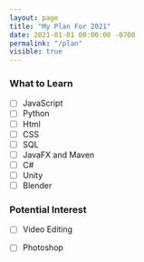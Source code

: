 ```yaml
---
layout: page
title: "My Plan For 2021"
date: 2021-01-01 00:00:00 -0700
permalink: "/plan"
visible: true
---
```

### What to Learn 
- [ ] JavaScript
- [ ] Python
- [ ] Html
- [ ] CSS
- [ ] SQL
- [ ] JavaFX and Maven
- [ ] C#
- [ ] Unity
- [ ] Blender

### Potential Interest
- [ ] Video Editing
- [ ] Photoshop

